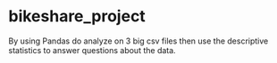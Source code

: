 # bikeshare_project
By using Pandas do analyze on 3 big csv files then use the descriptive statistics to answer questions about the data. 
